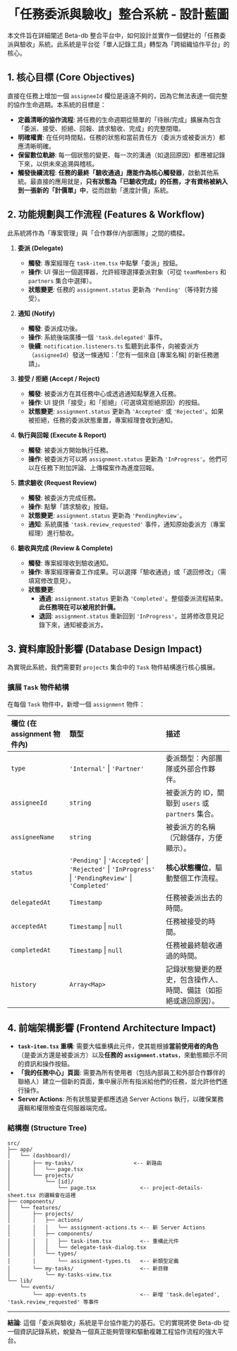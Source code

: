 # 「任務委派與驗收」整合系統 - 設計藍圖

本文件旨在詳細闡述 Beta-db 整合平台中，如何設計並實作一個健壯的「任務委派與驗收」系統。此系統是平台從「單人記錄工具」轉型為「跨組織協作平台」的核心。

## 1. 核心目標 (Core Objectives)

直接在任務上增加一個 `assigneeId` 欄位是遠遠不夠的，因為它無法表達一個完整的協作生命週期。本系統的目標是：

- **定義清晰的協作流程**: 將任務的生命週期從簡單的「待辦/完成」擴展為包含「委派、接受、拒絕、回報、請求驗收、完成」的完整閉環。
- **明確權責**: 在任何時間點，任務的狀態和當前責任方（委派方或被委派方）都應清晰明確。
- **保留數位軌跡**: 每一個狀態的變更、每一次的溝通（如退回原因）都應被記錄下來，以供未來追溯與稽核。
- **觸發後續流程**: **任務的最終「驗收通過」應能作為核心觸發器**，啟動其他系統。最直接的應用就是，**只有狀態為「已驗收完成」的任務，才有資格被納入到一張新的「計價單」中**，從而啟動「進度計價」系統。

## 2. 功能規劃與工作流程 (Features & Workflow)

此系統將作為「專案管理」與「合作夥伴/內部團隊」之間的橋樑。

1.  **委派 (Delegate)**
    - **觸發**: 專案經理在 `task-item.tsx` 中點擊「委派」按鈕。
    - **操作**: UI 彈出一個選擇器，允許經理選擇委派對象（可從 `teamMembers` 和 `partners` 集合中選擇）。
    - **狀態變更**: 任務的 `assignment.status` 更新為 `'Pending'`（等待對方接受）。

2.  **通知 (Notify)**
    - **觸發**: 委派成功後。
    - **操作**: 系統後端廣播一個 `'task.delegated'` 事件。
    - **後續**: `notification.listeners.ts` 監聽到此事件，向被委派方（`assigneeId`）發送一條通知：「您有一個來自 [專案名稱] 的新任務邀請」。

3.  **接受 / 拒絕 (Accept / Reject)**
    - **觸發**: 被委派方在其任務中心或透過通知點擊進入任務。
    - **操作**: UI 提供「接受」和「拒絕」（可選填寫拒絕原因）的按鈕。
    - **狀態變更**: `assignment.status` 更新為 `'Accepted'` 或 `'Rejected'`。如果被拒絕，任務的委派狀態重置，專案經理會收到通知。

4.  **執行與回報 (Execute & Report)**
    - **觸發**: 被委派方開始執行任務。
    - **操作**: 被委派方可以將 `assignment.status` 更新為 `'InProgress'`。他們可以在任務下附加評論、上傳檔案作為進度回報。

5.  **請求驗收 (Request Review)**
    - **觸發**: 被委派方完成任務。
    - **操作**: 點擊「請求驗收」按鈕。
    - **狀態變更**: `assignment.status` 更新為 `'PendingReview'`。
    - **通知**: 系統廣播 `'task.review_requested'` 事件，通知原始委派方（專案經理）進行驗收。

6.  **驗收與完成 (Review & Complete)**
    - **觸發**: 專案經理收到驗收通知。
    - **操作**: 專案經理審查工作成果。可以選擇「驗收通過」或「退回修改」（需填寫修改意見）。
    - **狀態變更**:
        - **通過**: `assignment.status` 更新為 `'Completed'`。整個委派流程結束。**此任務現在可以被用於計價。**
        - **退回**: `assignment.status` 重新回到 `'InProgress'`，並將修改意見記錄下來，通知被委派方。

## 3. 資料庫設計影響 (Database Design Impact)

為實現此系統，我們需要對 `projects` 集合中的 `Task` 物件結構進行核心擴展。

### 擴展 `Task` 物件結構

在每個 `Task` 物件中，新增一個 `assignment` 物件：

| 欄位 (在 assignment 物件內) | 類型 | 描述 |
| :--- | :--- | :--- |
| `type` | `'Internal'` \| `'Partner'` | 委派類型：內部團隊或外部合作夥伴。 |
| `assigneeId` | `string` | 被委派方的 ID，關聯到 `users` 或 `partners` 集合。 |
| `assigneeName` | `string` | 被委派方的名稱（冗餘儲存，方便顯示）。 |
| `status` | `'Pending'` \| `'Accepted'` \| `'Rejected'` \| `'InProgress'` \| `'PendingReview'` \| `'Completed'` | **核心狀態欄位**，驅動整個工作流程。 |
| `delegatedAt` | `Timestamp` | 任務被委派出去的時間。 |
| `acceptedAt` | `Timestamp` \| `null` | 任務被接受的時間。 |
| `completedAt` | `Timestamp` \| `null` | 任務被最終驗收通過的時間。 |
| `history` | `Array<Map>` | 記錄狀態變更的歷史，包含操作人、時間、備註（如拒絕或退回原因）。 |

## 4. 前端架構影響 (Frontend Architecture Impact)

- **`task-item.tsx` 重構**: 需要大幅重構此元件，使其能根據**當前使用者的角色**（是委派方還是被委派方）以及**任務的 `assignment.status`**，來動態顯示不同的資訊和操作按鈕。
- **「我的任務中心」頁面**: 需要為所有使用者（包括內部員工和外部合作夥伴的聯絡人）建立一個新的頁面，集中展示所有指派給他們的任務，並允許他們進行操作。
- **Server Actions**: 所有狀態變更都應透過 Server Actions 執行，以確保業務邏輯和權限檢查在伺服器端完成。

### 結構樹 (Structure Tree)
```text
src/
├── app/
│   └── (dashboard)/
│       ├── my-tasks/                   <-- 新路由
│       │   └── page.tsx
│       └── projects/
│           └── [id]/
│               └── page.tsx              <-- project-details-sheet.tsx 的邏輯會在這裡
├── components/
│   └── features/
│       ├── projects/
│       │   ├── actions/
│       │   │   └── assignment-actions.ts <-- 新 Server Actions
│       │   ├── components/
│       │   │   ├── task-item.tsx         <-- 重構此元件
│       │   │   └── delegate-task-dialog.tsx
│       │   └── types/
│       │       └── assignment-types.ts   <-- 新類型定義
│       └── my-tasks/                     <-- 新目錄
│           └── my-tasks-view.tsx
└── lib/
    └── events/
        └── app-events.ts                 <-- 新增 'task.delegated', 'task.review_requested' 等事件

```

---
**結論**: 這個「委派與驗收」系統是平台協作能力的基石。它的實現將使 Beta-db 從一個資訊記錄系統，蛻變為一個真正能夠管理和驅動複雜工程協作流程的強大平台。
